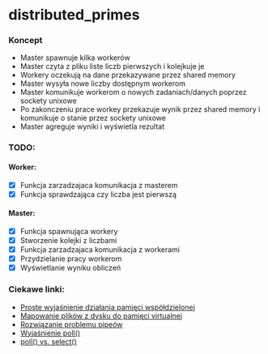 # distributed_primes

### Koncept

- Master spawnuje kilka workerów
- Master czyta z pliku liste liczb pierwszych i kolejkuje je
- Workery oczekują na dane przekazywane przez shared memory
- Master wysyła nowe liczby dostępnym workerom
- Master komunikuje workerom o nowych zadaniach/danych poprzez sockety unixowe
- Po zakonczeniu prace workey przekazuje wynik przez shared memory i komunikuje o stanie przez sockety unixowe
- Master agreguje wyniki i wyświetla rezultat

### TODO:

#### Worker:
- [X] Funkcja zarzadzajaca komunikacja z masterem  
- [X] Funkcja sprawdzająca czy liczba jest pierwszą
#### Master:
- [X] Funkcja spawnująca workery 
- [X] Stworzenie kolejki z liczbami
- [X] Funkcja zarzadzajaca komunikacja z workerami 
- [X] Przydzielanie pracy workerom
- [X] Wyświetlanie wyniku obliczeń

### Ciekawe linki:

- [Proste wyjaśnienie działania pamięci współdzielonej](https://www.youtube.com/watch?v=rPV6b8BUwxM)
- [Mapowanie plików z dysku do pamięci virtualnej](https://www.youtube.com/watch?v=m7E9piHcfr4)
- [Rozwiązanie problemu pipeów](https://stackoverflow.com/questions/53032459/use-two-pipes-in-c-or-one-pipe-for-more-than-2-read-writes-and-how)
- [Wyjaśnienie poll()](https://man7.org/linux/man-pages/man2/poll.2.html)
- [poll() vs. select()](https://stackoverflow.com/questions/970979/what-are-the-differences-between-poll-and-select)
